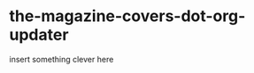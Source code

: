 the-magazine-covers-dot-org-updater
===================================

insert something clever here
